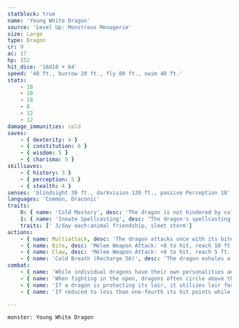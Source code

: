 ```yaml
---
statblock: true
name: 'Young White Dragon'
source: 'Level Up: Monstrous Menagerie'
size: Large
type: Dragon
cr: 9
ac: 17
hp: 152
hit_dice: '16d10 + 64'
speed: '40 ft., burrow 20 ft., fly 80 ft., swim 40 ft.'
stats:
    - 18
    - 10
    - 18
    - 8
    - 12
    - 12
damage_immunities: cold
saves:
    - { dexterity: 4 }
    - { constitution: 8 }
    - { wisdom: 5 }
    - { charisma: 5 }
skillsaves:
    - { history: 3 }
    - { perception: 5 }
    - { stealth: 4 }
senses: 'blindsight 30 ft., darkvision 120 ft., passive Perception 18'
languages: 'Common, Draconic'
traits:
    0: { name: 'Cold Mastery', desc: 'The dragon is not hindered by cold, icy surfaces, snow, wind, or storms. Additionally, the dragon can choose to burrow through snow and ice without leaving a trace.' }
    1: { name: 'Innate Spellcasting', desc: "The dragon's spellcasting ability is Charisma (save DC 13). It can innately cast the following spells, requiring no material components." }
    traits: [' 3/day each:animal friendship, sleet storm']
actions:
    - { name: Multiattack, desc: 'The dragon attacks once with its bite and twice with its claws.' }
    - { name: Bite, desc: 'Melee Weapon Attack: +8 to hit, reach 10 ft., one target. Hit: 20 (3d10 + 4) piercing damage plus 4 (1d8) cold damage.' }
    - { name: Claw, desc: 'Melee Weapon Attack: +8 to hit, reach 5 ft., one target. Hit: 13 (2d8 + 4) slashing damage.' }
    - { name: 'Cold Breath (Recharge 56)', desc: 'The dragon exhales a 30-foot cone of frost. Each creature in that area makes a DC 15 Constitution saving throw, taking 35 (10d6) cold damage on a failed save or half damage on a success.' }
combat:
    - { name: 'While individual dragons have their own personalities and tactics, most rely heavily on their breath weapons', desc: 'They use them whenever they can, preferably from maximum distance and while flying above their enemies.' }
    - { name: 'When fighting in the open, dragons often circle above their enemies as they wait for their breath weapons to recharge', desc: "They only close to melee if their enemies deal significant damage with ranged attacks, or if they can savage an enemy cut off from its allies. Once bloodied, dragons become more aggressive, attacking with bite and claws when their breath weapons aren't available." }
    - { name: 'If a dragon is protecting its lair, it utilizes lair features, traps, allies, and architecture such as escape tunnels to keep up a hit-and-run fight, reappearing only when it has a fully-recharged breath weapon', desc: 'If the dragon is forced into melee combat, it uses its bite and claws against a single foe. If it has legendary actions like Roar and Wing Attack, it uses them to disperse its other enemies.' }
    - { name: 'If reduced to less than one-fourth its hit points while fighting in the open, a dragon flies away', desc: 'However, it fights to the death to defend its lair, unless it can regain the upper hand through tricks or bargains.' }

---
```

```statblock
monster: Young White Dragon
```
